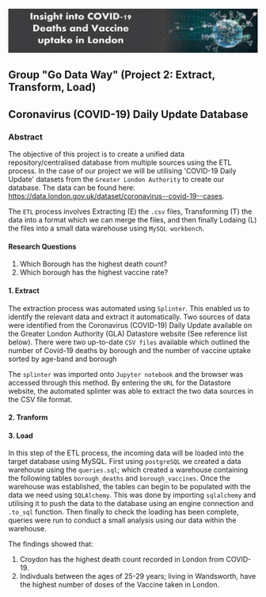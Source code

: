 ![](header%20image.PNG)
## Group "Go Data Way" (Project 2: Extract, Transform, Load)
## Coronavirus (COVID-19) Daily Update Database

### Abstract
The objective of this project is to create a unified data repository/centralised database from multiple sources using the ETL process. In the case of our project we will be utilising 'COVID-19 Daily Update' datasets from the `Greater London Authority` to create our database. 
The data can be found here: https://data.london.gov.uk/dataset/coronavirus--covid-19--cases.

The `ETL` process involves Extracting (E) the `.csv` files, Transforming (T) the data into a format which we can merge the files, and then finally Lodaing (L) the files into a small data warehouse using `MySQL workbench`.

#### Research Questions
1. Which Borough has the highest death count?
2. Which borough has the highest vaccine rate?

#### **1. Extract**
The extraction process was automated using `Splinter`. This enabled us to identify the relevant data and extract it automatically. Two sources of data were identified from the Coronavirus (COVID-19) Daily Update available on the Greater London Authority (GLA) Datastore website (See reference list below). There were two up-to-date `CSV files` available which outlined the number of Covid-19 deaths by borough and the number of vaccine uptake sorted by age-band and borough  

The `splinter` was imported onto `Jupyter notebook` and the browser was accessed through this method. By entering the `URL` for the Datastore website, the automated splinter was able to extract the two data sources in the CSV file format. 







#### **2. Tranform**






#### **3. Load**
In this step of the ETL process, the incoming data will be loaded into the target database using MySQL. 
First using `postgreSQL` we created a data warehouse using the `queries.sql`; which created a warehouse containing the following tables `borough_deaths` and `borough_vaccines`. Once the warehouse was established, the tables can begin to be populated with the data we need using `SQLAlchemy`. This was done by importing `sqlalchemy` and utilising it to push the data to the database using an engine connection and `.to_sql` function. Then finally to check the loading has been complete, queries were run to conduct a small analysis using our data within the warehouse.

The findings showed that:
1. Croydon has the highest death count recorded in London from COVID-19.
2. Indivduals between the ages of 25-29 years; living in Wandsworth, have the highest number of doses of the Vaccine taken in London.

